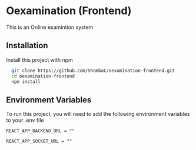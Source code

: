 # Oexamination (Frontend)

This is an Online examintion system

## Installation

Install this project with npm

```bash
  git clone https://github.com/ShambaC/oexamination-frontend.git
  cd oexamination-frontend
  npm install
```

## Environment Variables

To run this project, you will need to add the following environment variables to your .env file

`REACT_APP_BACKEND_URL = ""`

`REACT_APP_SOCKET_URL = ""`
